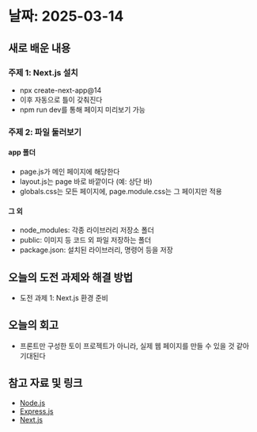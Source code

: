 # 날짜: 2025-03-14

## 새로 배운 내용
### 주제 1: Next.js 설치
- npx create-next-app@14
- 이후 자동으로 틀이 갖춰진다
- npm run dev를 통해 페이지 미리보기 가능

### 주제 2: 파일 둘러보기
#### app 폴더
- page.js가 메인 페이지에 해당한다
- layout.js는 page 바로 바깥이다 (예: 상단 바)
- globals.css는 모든 페이지에, page.module.css는 그 페이지만 적용

#### 그 외
- node_modules: 각종 라이브러리 저장소 폴더
- public: 이미지 등 코드 외 파일 저장하는 폴더
- package.json: 설치된 라이브러리, 명령어 등을 저장

## 오늘의 도전 과제와 해결 방법
- 도전 과제 1: Next.js 환경 준비

## 오늘의 회고
- 프론트만 구성한 토이 프로젝트가 아니라, 실제 웹 페이지를 만들 수 있을 것 같아 기대된다
  
## 참고 자료 및 링크
- [Node.js](https://nodejs.org/en)
- [Express.js](https://expressjs.com/)
- [Next.js](https://nextjs.org/)
